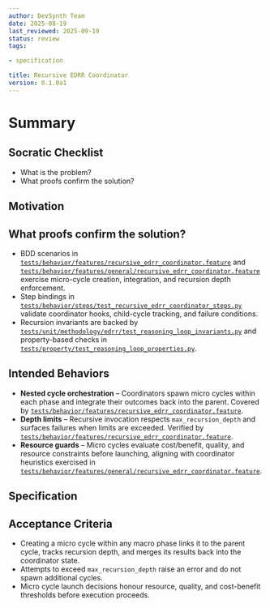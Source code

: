 ```yaml
---
author: DevSynth Team
date: 2025-08-19
last_reviewed: 2025-09-19
status: review
tags:

- specification

title: Recursive EDRR Coordinator
version: 0.1.0a1
---
```


<!--
Required metadata fields:
- author: document author
- date: creation date
- last_reviewed: last review date
- status: draft | review | published
- tags: search keywords
- title: short descriptive name
- version: specification version
-->

# Summary

## Socratic Checklist
- What is the problem?
- What proofs confirm the solution?

## Motivation

## What proofs confirm the solution?

- BDD scenarios in [`tests/behavior/features/recursive_edrr_coordinator.feature`](../../tests/behavior/features/recursive_edrr_coordinator.feature) and [`tests/behavior/features/general/recursive_edrr_coordinator.feature`](../../tests/behavior/features/general/recursive_edrr_coordinator.feature) exercise micro-cycle creation, integration, and recursion depth enforcement.
- Step bindings in [`tests/behavior/steps/test_recursive_edrr_coordinator_steps.py`](../../tests/behavior/steps/test_recursive_edrr_coordinator_steps.py) validate coordinator hooks, child-cycle tracking, and failure conditions.
- Recursion invariants are backed by [`tests/unit/methodology/edrr/test_reasoning_loop_invariants.py`](../../tests/unit/methodology/edrr/test_reasoning_loop_invariants.py) and property-based checks in [`tests/property/test_reasoning_loop_properties.py`](../../tests/property/test_reasoning_loop_properties.py).

## Intended Behaviors

- **Nested cycle orchestration** – Coordinators spawn micro cycles within each phase and integrate their outcomes back into the parent. Covered by [`tests/behavior/features/recursive_edrr_coordinator.feature`](../../tests/behavior/features/recursive_edrr_coordinator.feature).
- **Depth limits** – Recursive invocation respects `max_recursion_depth` and surfaces failures when limits are exceeded. Verified by [`tests/behavior/features/recursive_edrr_coordinator.feature`](../../tests/behavior/features/recursive_edrr_coordinator.feature).
- **Resource guards** – Micro cycles evaluate cost/benefit, quality, and resource constraints before launching, aligning with coordinator heuristics exercised in [`tests/behavior/features/general/recursive_edrr_coordinator.feature`](../../tests/behavior/features/general/recursive_edrr_coordinator.feature).


## Specification

## Acceptance Criteria

- Creating a micro cycle within any macro phase links it to the parent cycle, tracks recursion depth, and merges its results back into the coordinator state.
- Attempts to exceed `max_recursion_depth` raise an error and do not spawn additional cycles.
- Micro cycle launch decisions honour resource, quality, and cost-benefit thresholds before execution proceeds.
